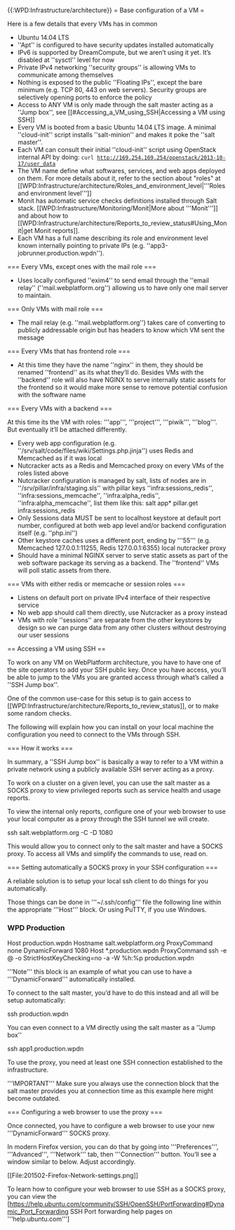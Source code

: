 {{:WPD:Infrastructure/architecture}}
= Base configuration of a VM =

Here is a few details that every VMs has in common

* Ubuntu 14.04 LTS
* ''Apt'' is configured to have security updates installed automatically
* IPv6 is supported by DreamCompute, but we aren’t using it yet. It’s disabled at ''sysctl'' level for now
* Private IPv4 networking ''security groups'' is allowing VMs to communicate among themselves
* Nothing is exposed to the public ''Floating IPs'', except the bare minimum (e.g. TCP 80, 443 on web servers). Security groups are selectively opening ports to enforce the policy
* Access to ANY VM is only made through the salt master acting as a ''Jump box'', see [[#Accessing_a_VM_using_SSH|Accessing a VM using SSH]]
* Every VM is booted from a basic Ubuntu 14.04 LTS image. A minimal ''cloud-init'' script installs ''salt-minion'' and makes it poke the ''salt master''.
* Each VM can consult their initial ''cloud-init'' script using OpenStack internal API by doing: <code><nowiki>curl http://169.254.169.254/openstack/2013-10-17/user_data</nowiki></code>
* The VM name define what softwares, services, and  web apps deployed on them. For more details about it, refer to the section about "roles" at [[WPD:Infrastructure/architecture/Roles_and_environment_level|'''Roles and environment level''']]
* Monit has automatic service checks definitions installed through Salt stack. [[WPD:Infrastructure/Monitoring/Monit|More about '''Monit''']] and about how to [[WPD:Infrastructure/architecture/Reports_to_review_status#Using_Monit|get Monit reports]].
* Each VM has a full name describing its role and environment level known internally pointing to private IPs (e.g. ''app3-jobrunner.production.wpdn'').


=== Every VMs, except ones with the mail role ===

* Uses locally configured ''exim4'' to send email through the ''email relay'' (''mail.webplatform.org'') allowing us to have only one mail server to maintain.


=== Only VMs with mail role ===

* The mail relay (e.g. ''mail.webplatform.org'') takes care of converting to publicly addressable origin but has headers to know which VM sent the message

=== Every VMs that has frontend role ===

* At this time they have the name ''nginx'' in them, they should be renamed ''frontend'' as its what they’ll do. Besides VMs with the ''backend'' role will also have NGINX to serve internally static assets for the frontend so it would make more sense to remove potential confusion with the software name


=== Every VMs with a backend ===

At this time its the VM with roles: '''app''', '''project''', '''piwik''', '''blog'''. But eventually it’ll be attached differently.

* Every web app configuration (e.g. ''/srv/salt/code/files/wiki/Settings.php.jinja'') uses Redis and Memcached as if it was local
* Nutcracker acts as a Redis and Memcached proxy on every VMs of the roles listed above
* Nutcracker configuration is managed by salt, lists of nodes are in ''/srv/pillar/infra/staging.sls'' with pillar keys ''infra:sessions_redis'', ''infra:sessions_memcache'', ''infra:alpha_redis'', ''infra:alpha_memcache'', list them like this:
  salt app\* pillar.get infra:sessions_redis
* Only Sessions data MUST be sent to localhost keystore at default port number, configured at both web app level and/or backend configuration itself (e.g. ''php.ini'')
* Other keystore caches uses a different port, ending by '''55''' (e.g. Memcached 127.0.0.1:11255, Redis 127.0.0.1:6355) local nutcracker proxy 
* Should have a minimal NGINX server to serve static assets as part of the web software package its serving as a backend. The ''frontend'' VMs will poll static assets from there.

=== VMs with either redis or memcache or session roles ===

* Listens on default port on private IPv4 interface of their respective service
* No web app should call them directly, use Nutcracker as a proxy instead
* VMs with role ''sessions'' are separate from the other keystores by design so we can purge data from any other clusters without destroying our user sessions

== Accessing a VM using SSH ==

To work on any VM on WebPlatform architecture, you have to have one of the site operators to add your SSH public key. Once you have access, you’ll be able to jump to the VMs you are granted access through what’s called a ''SSH Jump box''.

One of the common use-case for this setup is to gain access to [[WPD:Infrastructure/architecture/Reports_to_review_status]], or to make some random checks.

The following will explain how you can install on your local machine the configuration you need to connect to the VMs through SSH.


=== How it works ===

In summary, a ''SSH Jump box'' is basically a way to refer to a VM within a private network using a publicly available SSH server acting as a proxy.

To work on a cluster on a given level, you can use the salt master as a SOCKS proxy to view privileged reports such as service health and usage reports.  

To view the internal only reports, configure one of your web browser to use your local computer as a proxy through the SSH tunnel we will create.

  ssh salt.webplatform.org -C -D 1080

This would allow you to connect only to the salt master and have a SOCKS proxy. To access all VMs and simplify the commands to use, read on.

=== Setting automatically a SOCKS proxy in your SSH configuration ===

A reliable solution is to setup your local ssh client to do things for you automatically.

Those things can be done in '''~/.ssh/config''' file the following line within the appropriate '''Host''' block. Or using PuTTY, if you use Windows.

 ### WPD Production
 Host production.wpdn
   Hostname salt.webplatform.org
   ProxyCommand none
   DynamicForward 1080
 Host *.production.wpdn
   ProxyCommand ssh -e @ -o StrictHostKeyChecking=no -a -W %h:%p production.wpdn

'''Note''' this block is an example of what you can use to have a '''DynamicForward''' automatically installed. 

To connect to the salt master, you’d have to do this instead and all will be setup automatically:

  ssh production.wpdn

You can even connect to a VM directly using the salt master as a ''Jump box''

  ssh app1.production.wpdn

To use the proxy, you need at least one SSH connection established to the infrastructure.

'''IMPORTANT''' Make sure you always use the connection block that the salt master provides you at connection time as this example here might become outdated.


=== Configuring a web browser to use the proxy ===

Once connected, you have to configure a web browser to use your new '''DynamicForward''' SOCKS proxy. 

In modern Firefox version, you can do that by going into '''Preferences''', '''Advanced''', '''Network''' tab, then '''Connection''' button. You’ll see a window similar to below. Adjust accordingly.

[[File:201502-Firefox-Network-settings.png]]
 
To learn how to configure your web browser to use SSH as a SOCKS proxy, you can view the [https://help.ubuntu.com/community/SSH/OpenSSH/PortForwarding#Dynamic_Port_Forwarding SSH Port forwarding help pages on '''help.ubuntu.com''']